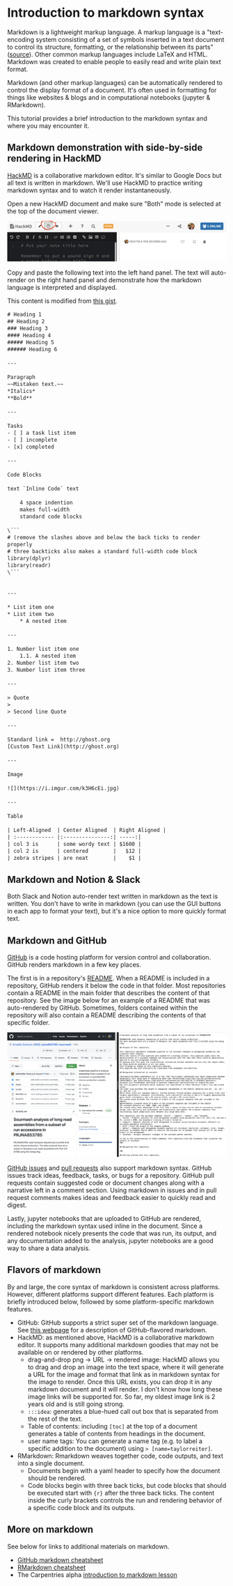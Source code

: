 # Introduction to markdown syntax

Markdown is a lightweight markup language.
A markup language is a "text-encoding system consisting of a set of symbols inserted in a text document to control its structure, formatting, or the relationship between its parts" ([source](https://en.wikipedia.org/wiki/Markup_language)).
Other common markup languages include LaTeX and HTML.
Markdown was created to enable people to easily read and write plain text format.

Markdown (and other markup languages) can be automatically rendered to control the display format of a document.
It's often used in formatting for things like websites & blogs and in computational notebooks (jupyter & RMarkdown).

This tutorial provides a brief introduction to the markdown syntax and where you may encounter it.
 
## Markdown demonstration with side-by-side rendering in HackMD

[HackMD](https://hackmd.io) is a collaborative markdown editor.
It's similar to Google Docs but all text is written in markdown. 
We'll use HackMD to practice writing markdown syntax and to watch it render instantaneously.

Open a new HackMD document and make sure "Both" mode is selected at the top of the document viewer.

![](hackmd_both.png)

Copy and paste the following text into the left hand panel.
The text will auto-render on the right hand panel and demonstrate how the markdown language is interpreted and displayed.

This content is modified from [this gist](https://gist.github.com/benstr/8744304).
```
# Heading 1
## Heading 2
### Heading 3
#### Heading 4
##### Heading 5
###### Heading 6	

---

Paragraph
~~Mistaken text.~~	
*Italics*	
**Bold**	

---

Tasks
- [ ] a task list item
- [ ] incomplete
- [x] completed

---

Code Blocks

text `Inline Code` text		

    4 space indention
    makes full-width
    standard code blocks

\```
# (remove the slashes above and below the back ticks to render properly
# three backticks also makes a standard full-width code block
library(dplyr)
library(readr)
\```


---

* List item one
* List item two
    * A nested item

---

1. Number list item one		
	1.1. A nested item
2. Number list item two
3. Number list item three

---

> Quote
> 
> Second line Quote

---

Standard link =  http://ghost.org	
[Custom Text Link](http://ghost.org)

---

Image

![](https://i.imgur.com/k3H6cEi.jpg)

---

Table

| Left-Aligned  | Center Aligned  | Right Aligned |
| :------------ |:---------------:| -----:|
| col 3 is      | some wordy text | $1600 |
| col 2 is      | centered        |   $12 |
| zebra stripes | are neat        |    $1 |
```

## Markdown and Notion & Slack

Both Slack and Notion auto-render text written in markdown as the text is written.
You don't have to write in markdown (you can use the GUI buttons in each app to format your text), but it's a nice option to more quickly format text.

## Markdown and GitHub

[GitHub](www.github.com) is a code hosting platform for version control and collaboration.
GitHub renders markdown in a few key places.

The first is in a repository's [README](https://docs.github.com/en/repositories/managing-your-repositorys-settings-and-features/customizing-your-repository/about-readmes). 
When a README is included in a repository, GitHub renders it below the code in that folder. 
Most repositories contain a README in the main folder that describes the content of that repository.
See the image below for an example of a README that was auto-rendered by GitHub.
Sometimes, folders contained within the repository will also contain a README describing the contents of that specific folder.

![](readme-side-by-side-with-source.png)

[GitHub issues](https://docs.github.com/en/issues/tracking-your-work-with-issues/about-issues) and [pull requests](https://docs.github.com/en/pull-requests/collaborating-with-pull-requests/proposing-changes-to-your-work-with-pull-requests/about-pull-requests) also support markdown syntax.
GitHub issues track ideas, feedback, tasks, or bugs for a repository.
GitHub pull requests contain suggested code or document changes along with a narrative left in a comment section.
Using markdown in issues and in pull request comments makes ideas and feedback easier to quickly read and digest.

Lastly, jupyter notebooks that are uploaded to GitHub are rendered, including the markdown syntax used inline in the document. 
Since a rendered notebook nicely presents the code that was run, its output, and any documentation added to the analysis, jupyter notebooks are a good way to share a data analysis.

## Flavors of markdown

By and large, the core syntax of markdown is consistent across platforms.
However, different platforms support different features. 
Each platform is briefly introduced below, followed by some platform-specific markdown features.
 
+ GitHub: GitHub supports a strict super set of the markdown language. See [this webpage](https://github.github.com/gfm/#what-is-github-flavored-markdown-) for a description of GitHub-flavored markdown.
+ HackMD: as mentioned above, HackMD is a collaborative markdown editor. It supports many additional markdown goodies that may not be available on or rendered by other platforms.  
    + drag-and-drop png -> URL -> rendered image: HackMD allows you to drag and drop an image into the text space, where it will generate a URL for the image and format that link as in markdown syntax for the image to render. Once this URL exists, you can drop it in any markdown document and it will render. I don't know how long these image links will be supported for. So far, my oldest image link is 2 years old and is still going strong.
    + `:::idea`: generates a blue-hued call out box that is separated from the rest of the text.
    + Table of contents: including `[toc]` at the top of a document generates a table of contents from headings in the document.
    + user name tags: You can generate a name tag (e.g. to label a specific addition to the document) using `> [name=taylorreiter]`.
+ RMarkdown: Rmarkdown weaves together code, code outputs, and text into a single document.
    + Documents begin with a yaml header to specify how the document should be rendered.
    + Code blocks begin with three back ticks, but code blocks that should be executed start with `{r}` after the three back ticks. The content inside the curly brackets controls the run and rendering behavior of a specific code block and its outputs.

## More on markdown

See below for links to additional materials on markdown.

+ [GitHub markdown cheatsheet](https://itnext.io/github-markdown-cheatsheet-50642835effa)
+ [RMarkdown cheatsheet](https://www.rstudio.com/wp-content/uploads/2015/02/rmarkdown-cheatsheet.pdf)
+ The Carpentries alpha [introduction to markdown lesson](https://carpentries-incubator.github.io/markdown-intro/about/index.html)
